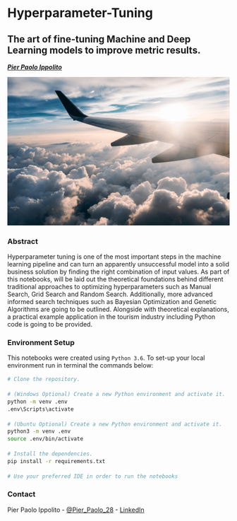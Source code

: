 # Hyperparameter-Tuning

## The art of fine-tuning Machine and Deep Learning models to improve metric results. 

***[Pier Paolo Ippolito](https://github.com/pierpaolo28)***

![jerry-zhang-unsplash.jpg](jerry-zhang-unsplash.jpg)

### Abstract

Hyperparameter tuning is one of the most important steps in the machine learning pipeline and can turn an apparently unsuccessful model into a solid business solution by finding the right combination of input values. As part of this notebooks, will be laid out the theoretical foundations behind different traditional approaches to optimizing hyperparameters such as Manual Search, Grid Search and Random Search. Additionally, more advanced informed search techniques such as Bayesian Optimization and Genetic Algorithms are going to be outlined. Alongside with theoretical explanations, a practical example application in the tourism industry including Python code is going to be provided. 

### Environment Setup

This notebooks were created using `Python 3.6`.  To set-up your local environment run in terminal the commands below:

```bash
# Clone the repository.

# (Windows Optional) Create a new Python environment and activate it.
python -m venv .env
.env\Scripts\activate

# (Ubuntu Optional) Create a new Python environment and activate it.
python3 -m venv .env
source .env/bin/activate

# Install the dependencies.
pip install -r requirements.txt

# Use your preferred IDE in order to run the notebooks
```

### Contact

Pier Paolo Ippolito - [@Pier_Paolo_28](https://twitter.com/Pier_Paolo_28) - [LinkedIn](https://www.linkedin.com/in/pierpaolo28/)